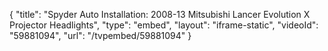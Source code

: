 {
    "title": "Spyder Auto Installation: 2008-13 Mitsubishi Lancer Evolution X Projector Headlights",
    "type": "embed",
    "layout": "iframe-static",
    "videoId": "59881094",
    "url": "\/tvpembed\/59881094"
}